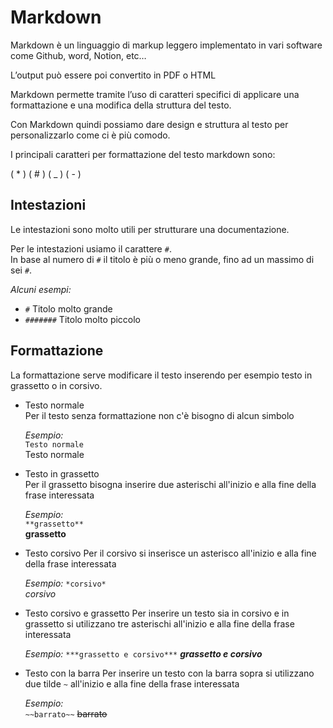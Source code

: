 # Markdown

Markdown è un linguaggio di markup leggero implementato in vari software come Github, word, Notion, etc…

L’output può essere poi convertito in PDF o HTML

Markdown permette tramite l’uso di caratteri specifici di applicare una formattazione e una modifica della struttura del testo.

Con Markdown quindi possiamo dare design e struttura al testo per personalizzarlo come ci è più comodo.

I principali caratteri per formattazione del testo markdown sono:

( * ) ( # ) ( _ ) ( - )


## Intestazioni
Le intestazioni sono molto utili per strutturare una documentazione.  

Per le intestazioni usiamo il carattere `#`.  
In base al numero di `#` il titolo è più o meno grande, fino ad un massimo di sei `#`.    

*Alcuni esempi:*
- `#` Titolo molto grande
- `#######` Titolo molto piccolo

## Formattazione  
La formattazione serve modificare il testo inserendo per esempio testo in grassetto o in corsivo.  
- Testo normale  
  Per il testo senza formattazione non c'è bisogno di alcun simbolo  
  
  *Esempio:*  
  `Testo normale`  
  Testo normale
- Testo in grassetto  
  Per il grassetto bisogna inserire due asterischi all'inizio e alla fine della frase interessata

  *Esempio:*  
  `**grassetto**`  
  **grassetto**
- Testo corsivo
  Per il corsivo si inserisce un asterisco all'inizio e alla fine della frase interessata

  *Esempio:*
  `*corsivo*`  
  *corsivo*
- Testo corsivo e grassetto
  Per inserire un testo sia in corsivo e in grassetto si utilizzano tre asterischi all'inizio e alla fine della frase interessata

  *Esempio:*
  `***grassetto e corsivo***`
  ***grassetto e corsivo***
- Testo con la barra
  Per inserire un testo con la barra sopra si utilizzano due tilde `~` all'inizio e alla fine della frase interessata

  *Esempio:*  
  `~~barrato~~`
  ~~barrato~~
